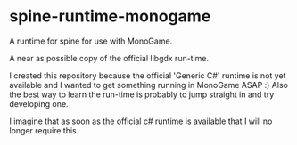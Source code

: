 spine-runtime-monogame
======================

A runtime for spine for use with MonoGame.

A near as possible copy of the official libgdx run-time.

I created this repository because the official 'Generic C#' runtime is not yet available and I wanted to get something running in MonoGame ASAP :)
Also the best way to learn the run-time is probably to jump straight in and try developing one.

I imagine that as soon as the official c# runtime is available that I will no longer require this.
 
